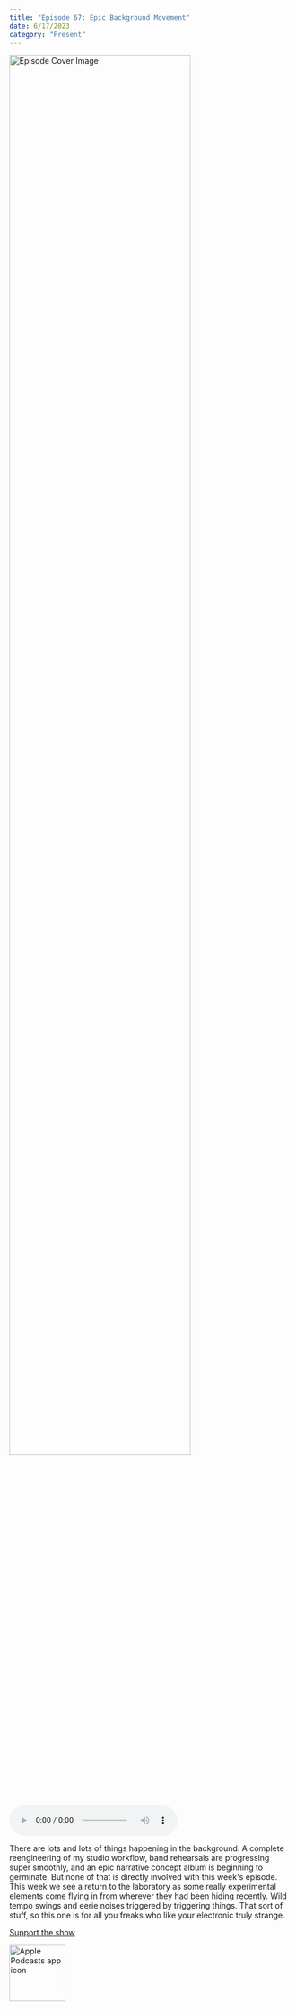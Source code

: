 ```yaml
---
title: "Episode 67: Epic Background Movement"
date: 6/17/2023
category: "Present"
---
```

<img src="https://artwork.captivate.fm/6b7a7527-b6e6-4512-b660-fcc0b7e877a7/-opX7tpLAXRuMDvjmGlF_C_Y.jpg" alt="Episode Cover Image" width=80%/>
<audio controls>
  <source src="https://podcasts.captivate.fm/media/1fdd95aa-7c44-4d37-a534-bfebaac8ccd8/13056375-episode-67-epic-background-movement.mp3" type="audio/mpeg">
  Your browser does not support the audio element.
</audio>

<p>There are lots and lots of things happening in the background. A complete reengineering of my studio workflow, band rehearsals are progressing super smoothly, and an epic narrative concept album is beginning to germinate. But none of that is directly involved with this week&apos;s episode. This week we see a return to the laboratory as some really experimental elements come flying in from wherever they had been hiding recently. Wild tempo swings and eerie noises triggered by triggering things. That sort of stuff, so this one is for all you freaks who like your electronic truly strange.</p><a rel="payment" href="https://www.paypal.com/donate/?hosted_button_id=WX3GRUK5BHJLS">Support the show</a>

<a href="https://podcasts.apple.com/us/podcast/living-room-music/id1608791560?tscg=30200&itsct=podcast_box_appicon&ls=1&mttnsubad=1608791560" style="display: inline-block;"><img src="https://toolbox.marketingtools.apple.com/api/v2/badges/app-icon-podcasts/standard/en-us" alt="Apple Podcasts app icon" style="width: 100px; height: 100px; vertical-align: middle; object-fit: contain;" /></a>
    